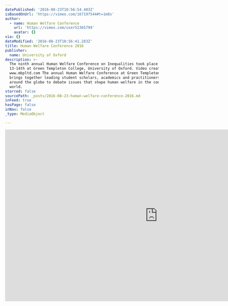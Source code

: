 ```yaml
---
datePublished: '2016-08-23T10:56:54.403Z'
isBasedOnUrl: 'https://vimeo.com/167197544#t=1m8s'
author:
  - name: Human Welfare Conference
    url: 'https://vimeo.com/user52365799'
    avatar: {}
via: {}
dateModified: '2016-08-23T10:56:41.283Z'
title: Human Welfare Conference 2016
publisher:
  name: University of Oxford
description: >-
  The ninth annual Human Welfare Conference on Inequalities took place May
  13-14th at Green Templeton College, University of Oxford. Video created by:
  www.mbpltd.com The annual Human Welfare Conference at Green Templeton College
  brings together leading student scholars, academics and practitioners from
  around the globe to debate issues that shape human welfare in the contemporary
  world.
starred: false
sourcePath: _posts/2016-08-23-human-welfare-conference-2016.md
inFeed: true
hasPage: false
inNav: false
_type: MediaObject

---
```

<iframe src="https://cdn.embedly.com/widgets/media.html?src=https%3A%2F%2Fplayer.vimeo.com%2Fvideo%2F167197544&amp;url=https%3A%2F%2Fvimeo.com%2F167197544&amp;image=https%3A%2F%2Fi.vimeocdn.com%2Fvideo%2F571458035_1280.jpg&amp;key=b7d04c9b404c499eba89ee7072e1c4f7&amp;type=text%2Fhtml&amp;schema=vimeo" width="1000" height="563" scrolling="no" frameborder="0" allowfullscreen="" style=""></iframe>